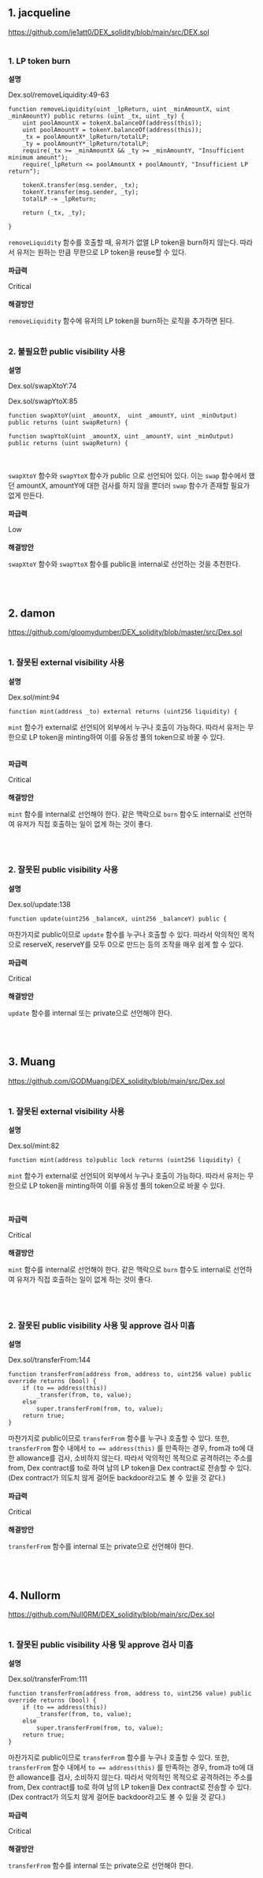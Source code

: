 ## 1. jacqueline

https://github.com/je1att0/DEX_solidity/blob/main/src/DEX.sol
<br></br>
### 1. LP token burn

**설명**

Dex.sol/removeLiquidity:49-63

```solidity
function removeLiquidity(uint _lpReturn, uint _minAmountX, uint _minAmountY) public returns (uint _tx, uint _ty) {
    uint poolAmountX = tokenX.balanceOf(address(this));
    uint poolAmountY = tokenY.balanceOf(address(this));
    _tx = poolAmountX*_lpReturn/totalLP;
    _ty = poolAmountY*_lpReturn/totalLP;
    require(_tx >= _minAmountX && _ty >= _minAmountY, "Insufficient minimum amount");
    require(_lpReturn <= poolAmountX + poolAmountY, "Insufficient LP return");

    tokenX.transfer(msg.sender, _tx);
    tokenY.transfer(msg.sender, _ty);
    totalLP -= _lpReturn;

    return (_tx, _ty);

}
```

`removeLiquidity` 함수를 호출할 때, 유저가 없앨 LP token을 burn하지 않는다. 따라서 유저는 원하는 만큼 무한으로 LP token을 reuse할 수 있다.
<br></br>
**파급력**

Critical
<br></br>
**해결방안**

`removeLiquidity` 함수에 유저의 LP token을 burn하는 로직을 추가하면 된다. 
<br></br>
### 2. 불필요한 public visibility 사용

**설명**

Dex.sol/swapXtoY:74

Dex.sol/swapYtoX:85

```solidity
function swapXtoY(uint _amountX,  uint _amountY, uint _minOutput) public returns (uint swapReturn) {
```

```solidity
function swapYtoX(uint _amountX, uint _amountY, uint _minOutput) public returns (uint swapReturn) {
```
<br></br>
`swapXtoY` 함수와 `swapYtoX` 함수가 public 으로 선언되어 있다. 이는 `swap` 함수에서 했던 amountX, amountY에 대한 검사를 하지 않을 뿐더러 `swap` 함수가 존재할 필요가 없게 만든다. 
<br></br>
**파급력**

Low
<br></br>
**해결방안**

`swapXtoY` 함수와 `swapYtoX` 함수를 public을 internal로 선언하는 것을 추천한다.

<br></br>
## 2. damon

https://github.com/gloomydumber/DEX_solidity/blob/master/src/Dex.sol
<br></br>
### 1. 잘못된 external visibility 사용

**설명**

Dex.sol/mint:94

```solidity
function mint(address _to) external returns (uint256 liquidity) {
```

`mint` 함수가 external로 선언되어 외부에서 누구나 호출이 가능하다. 따라서 유저는 무한으로 LP token을 minting하여 이를 유동성 풀의 token으로 바꿀 수 있다.  
<br></br>
**파급력**

Critical
<br></br>
**해결방안**

`mint` 함수를 internal로 선언해야 한다. 같은 맥락으로 `burn` 함수도 internal로 선언하여 유저가 직접 호출하는 일이 없게 하는 것이 좋다.

<br></br>
### 2. 잘못된 public visibility 사용

**설명**

Dex.sol/update:138

```solidity
function update(uint256 _balanceX, uint256 _balanceY) public {
```

마찬가지로 public이므로 `update` 함수를 누구나 호출할 수 있다. 따라서 악의적인 목적으로 reserveX, reserveY를 모두 0으로 만드는 등의 조작을 매우 쉽게 할 수 있다.
<br></br>
**파급력**

Critical
<br></br>
**해결방안**

`update` 함수를 internal 또는 private으로 선언해야 한다.

<br></br>
## 3. Muang

https://github.com/GODMuang/DEX_solidity/blob/main/src/Dex.sol
<br></br>
### 1. 잘못된 external visibility 사용

**설명**

Dex.sol/mint:82

```solidity
function mint(address to)public lock returns (uint256 liquidity) {
```

`mint` 함수가 external로 선언되어 외부에서 누구나 호출이 가능하다. 따라서 유저는 무한으로 LP token을 minting하여 이를 유동성 풀의 token으로 바꿀 수 있다.  

<br></br>
**파급력**

Critical
<br></br>
**해결방안**

`mint` 함수를 internal로 선언해야 한다. 같은 맥락으로 `burn` 함수도 internal로 선언하여 유저가 직접 호출하는 일이 없게 하는 것이 좋다.

<br></br>
### 2. 잘못된 public visibility 사용 및 approve 검사 미흡

**설명**

Dex.sol/transferFrom:144

```solidity
function transferFrom(address from, address to, uint256 value) public override returns (bool) {
    if (to == address(this))
        _transfer(from, to, value);
    else
        super.transferFrom(from, to, value);
    return true;
}
```

마찬가지로 public이므로 `transferFrom` 함수를 누구나 호출할 수 있다. 또한, `transferFrom` 함수 내에서 `to == address(this)` 를 만족하는 경우, from과 to에 대한 allowance를 검사, 소비하지 않는다. 따라서 악의적인 목적으로 공격하려는 주소를 from, Dex contract를 to로 하여 남의 LP token을 Dex contract로 전송할 수 있다. (Dex contract가 의도치 않게 걸어둔 backdoor라고도 볼 수 있을 것 같다.)
<br></br>
**파급력**

Critical
<br></br>
**해결방안**

`transferFrom` 함수를 internal 또는 private으로 선언해야 한다.

<br></br>
## 4. Nullorm

https://github.com/Null0RM/DEX_solidity/blob/main/src/Dex.sol
<br></br>
### 1. 잘못된 public visibility 사용 및 approve 검사 미흡

**설명**

Dex.sol/transferFrom:111

```solidity
function transferFrom(address from, address to, uint256 value) public override returns (bool) {
    if (to == address(this))
        _transfer(from, to, value);
    else
        super.transferFrom(from, to, value);
    return true;
}
```

마찬가지로 public이므로 `transferFrom` 함수를 누구나 호출할 수 있다. 또한, `transferFrom` 함수 내에서 `to == address(this)` 를 만족하는 경우, from과 to에 대한 allowance를 검사, 소비하지 않는다. 따라서 악의적인 목적으로 공격하려는 주소를 from, Dex contract를 to로 하여 남의 LP token을 Dex contract로 전송할 수 있다. (Dex contract가 의도치 않게 걸어둔 backdoor라고도 볼 수 있을 것 같다.)
<br></br>
**파급력**

Critical
<br></br>
**해결방안**

`transferFrom` 함수를 internal 또는 private으로 선언해야 한다.
<br></br>